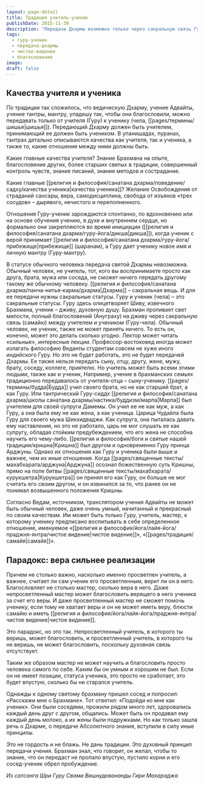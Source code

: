 ```yaml
---
layout: page-detail
title: Традиция учитель-ученик
publishDate: 2015-11-30
description: "Передача Дхармы возможна только через сакральную связь Гуру и ученика. Учитель должен обладать знанием, самоконтролем, состраданием и благословением традиции; ученик - стремлением к освобождению, верой и дисциплиной. Ключ - не только просветление учителя, но и вера ученика: именно вера открывает поток благословения. Без статуса ученика и чистого видения передача учения невозможна, даже если учитель - святой."
tags:
  - гуру-ученик
  - передача-дхармы
  - чистое-видение
  - благословение
image: 
draft: false
---
```


## Качества учителя и ученика

По традиции так сложилось, что ведическую Дхарму, учение Адвайты, учение тантры, мантру, упадешу так, чтобы они благословили, можно передавать только от учителя (Гуру) к ученику (чела, [[pages/термины/шишья|шишья]]). Передающий Дхарму должен быть учителем, принимающий ее должен быть учеником. В упанишадах, пуранах, тантрах детально описываются качества как учителя, так и ученика, а также то, какие отношения между ними должны быть.

Какие главные качества учителя? Знание Брахмана на опыте, благословение других, более старших святых в традиции, совершенный контроль чувств, знание писаний, знание методов и сострадание.

Какие главные [[религия и философия/санатана дхарма/поведение/садху/качества ученика|качества ученика]]? Желание Освобождения от страданий сансары, вера, самодисциплина, свобода от изъянов «трех сосудов» – дырявого, нечистого и переполненного.

Отношения Гуру-ученик зарождаются спонтанно, по вдохновению или на основе обучения учению, в духе и внутреннем сердце, но формально они закрепляются во время инициации ([[религия и философия/санатана дхарма/гуру-йога/дикша|дикша]]), когда ученик с верой принимает [[религия и философия/санатана дхарма/гуру-йога/прибежище|прибежище]] (шаранам), а Гуру дает ученику новое имя и личную мантру (Гуру-мантру).

В статусе обычного человека передача святой Дхармы невозможна. Обычный человек, не учитель, тот, кого вы воспринимаете просто как друга, брата, мужа или соседа, не сможет ничего передать другому такому же обычному человеку. [[религия и философия/санатана дхарма/панча-нитья-карма/дхарма|Дхарма]] – сакральная вещь. И для ее передачи нужны сакральные статусы. Гуру и ученик (чела) – это сакральные статусы. Гуру здесь олицетворяет Шиву, извечного Брахмана, ученик – дживу, духовную душу. Брахман проливает свет милости, полный благословений (Ануграху) на дживу через сакральную связь (самайю) между учителем и учеником (Гуру-чела). Обычный человек, не ученик, также не может принять ничего. То есть он, конечно, может это делать сколько угодно. Лектор может читать «сильные», интересные лекции. Профессор-востоковед иногда может излагать философию Веданты студентам совсем не хуже иного индийского Гуру. Но это не будет работать, это не будет передачей Дхармы. Ее также нельзя передать сыну, отцу, другу, жене, мужу, брату, соседу, коллеге, приятелю. Но учитель может быть всеми этими людьми, также как и ученик, Например, учение в брахманских семьях традиционно передавалось от учителя-отца – сыну-ученику. [[pages/термины/будда|Будда]] учил своего брата, но не как старший брат, а как Гуру. Или тантрический Гуру-сиддх [[религия и философия/санатана дхарма/школы санатана дхармы/настика/буддизм/марпа|Марпа]] был учителем для своей супруги Дамемы. Он учил ее не как муж, а как Гуру, а она была ему не как жена, а как ученица. Царица Чудайла была Гуру для своего мужа Шикхидваджи. Как супруга, она пыталась давать ему наставления, но это не работало, царь не мог слушать ее как супругу, обладая стойким предубеждением, что его жена не способна научить его чему-либо. [[религия и философия/боги и святые нашей традиции/кришна|Кришна]] был другом и одновременно Гуру принца Арджуны. Однако их отношения как Гуру и ученика были выше и важнее, чем их иные отношения. Когда [[pages/священные тексты/махабхарата/арджуна|Арджуна]] осознал божественную суть Кришны, прямо на поле битвы [[pages/священные тексты/махабхарата/курукшетра|Курукшетра]] он принял его как Гуру, он больше не мог считать его своим другом, и он извинился за то, что ранее он не понимал возвышенного положения Кришны.

Согласно Ведам, источником, транслятором учения Адвайты не может быть обычный человек, даже очень умный, начитанный и прекрасный по своим качествам. Им может быть только Гуру, учитель, мастер, к которому ученику предписано воспитывать в себе определенное отношение, именуемое «[[религия и философия/йога/лайя-йога/праджня-янтра/чистое видение|чистое видение]]», «[[pages/традиция/самайя|самайя]]».

## Парадокс: вера сильнее реализации

Причем не столько важно, насколько именно просветлен учитель, а важнее, считает ли сам ученик его просветленным, верит ли он в него. Благословляет не столько мастер, сколько вера в него. Даже непросветленный мастер может благословить верящего в него ученика за счет его веры. И даже просветленный мастер не сможет помочь ученику, если тому не хватает веры и он не может иметь веру, блюсти самайю и иметь [[религия и философия/йога/лайя-йога/праджня-янтра/чистое видение|чистое видение]].

Это парадокс, но это так. Непросветленный учитель, в которого ты веришь, может благословить, и просветленный учитель, в которого ты не веришь, не может благословить, поскольку духовная связь отсутствует.

Таким же образом мастер не может научить и благословить просто человека самого по себе. Каким бы он умным и хорошим не был. Если он не имеет позиции, статуса ученика, это просто не сработает, это будет впустую, сколько бы ни старался учитель.

Однажды к одному святому брахману пришел сосед и попросил: «Расскажи мне о Брахмане». Тот ответил: «Подойди ко мне как ученик». Они были соседями, прожили рядом много лет, здоровались каждый день друг с другом, общались. Может быть он продавал ему каждый день молоко, а их жены были подружками. Но как только зашла речь о Дхарме, о передаче Абсолютного знания, вступили в силу иные принципы.

Это не гордость и не блажь. Не дань традиции. Это духовный принцип передачи учения. Брахман знал, что говорит, он желал, чтобы то знание, что он передаст не пропало впустую, пустило корни и его сосед-ученик обрел пробуждение.

*Из сатсанга Шри Гуру Свами Вишнудевананды Гири Махараджа*